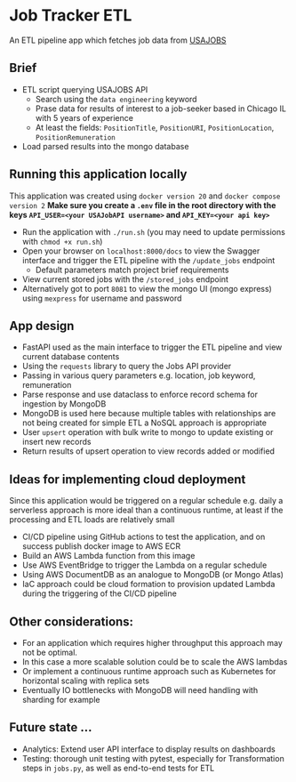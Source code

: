 # Job Tracker ETL

An ETL pipeline app which fetches job data from [USAJOBS](https://developer.usajobs.gov/API-Reference/)

## Brief
* ETL script querying USAJOBS API
  * Search using the `data engineering` keyword
  * Prase data for results of interest to a job-seeker based in Chicago IL with 5 years
of experience
  * At least the fields: 
`PositionTitle`, `PositionURI`, `PositionLocation`, `PositionRemuneration`
* Load parsed results into the mongo database

## Running this application locally
This application was created using `docker version 20` and `docker compose version 2`
**Make sure you create a `.env` file in the root directory with the keys `API_USER=<your USAJobAPI username>` and `API_KEY=<your api key>`**
* Run the application with `./run.sh` (you may need to update permissions with `chmod +x run.sh`)
* Open your browser on `localhost:8000/docs` to view the Swagger interface and trigger 
the ETL pipeline with the `/update_jobs` endpoint
  * Default parameters match project brief requirements
* View current stored jobs with the `/stored_jobs` endpoint
* Alternatively got to port `8081` to view the mongo UI (mongo express) 
using `mexpress` for username and password

## App design
* FastAPI used as the main interface to trigger the ETL pipeline and view current database contents
* Using the `requests` library to query the Jobs API provider
* Passing in various query parameters e.g. location, job keyword, remuneration
* Parse response and use dataclass to enforce record schema for ingestion by MongoDB
* MongoDB is used here because multiple tables with relationships are not being created
for simple ETL a NoSQL approach is appropriate
* User `upsert` operation with bulk write to mongo to update existing or insert new records
* Return results of upsert operation to view records added or modified

## Ideas for implementing cloud deployment
Since this application would be triggered on a regular schedule e.g. daily
a serverless approach is more ideal than a continuous runtime, at least if the
processing and ETL loads are relatively small
* CI/CD pipeline using GitHub actions to test the application, and on success
publish docker image to AWS ECR
* Build an AWS Lambda function from this image
* Use AWS EventBridge to trigger the Lambda on a regular schedule
* Using AWS DocumentDB as an analogue to MongoDB (or Mongo Atlas)
* IaC approach could be cloud formation to provision updated Lambda during
the triggering of the CI/CD pipeline

## Other considerations:
* For an application which requires higher throughput this approach may not
be optimal. 
* In this case a more scalable solution could be to scale the AWS lambdas
* Or implement a continuous runtime approach such as Kubernetes for horizontal scaling with replica sets
* Eventually IO bottlenecks with MongoDB will need handling with sharding for example

## Future state ...
* Analytics: Extend user API interface to display results on dashboards
* Testing: thorough unit testing with pytest, especially for Transformation steps in `jobs.py`, as 
well as end-to-end tests for ETL
